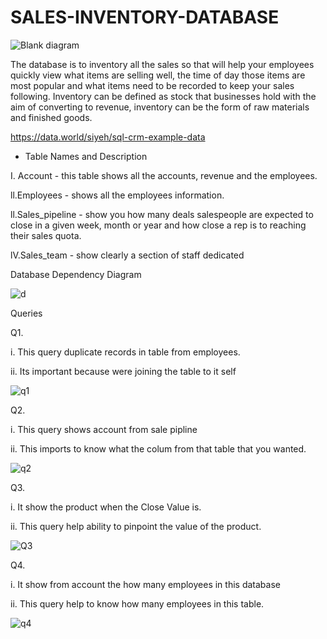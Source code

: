 # SALES-INVENTORY-DATABASE
![Blank diagram](https://user-images.githubusercontent.com/70758395/103454436-02b9fb80-4d1f-11eb-983a-5f814319d37e.png)

The database is to inventory all the sales so that will help your employees quickly view what items are selling well, the time of day those items are most popular and what items need to be recorded to keep  your sales following. Inventory can be defined as stock that businesses hold with the aim of converting to revenue, inventory can be the form of raw materials and finished goods.


https://data.world/siyeh/sql-crm-example-data

* Table Names and Description 


 I. Account - this table shows all the accounts, revenue and the employees.
 
ll.Employees - shows all the employees information.

ll.Sales_pipeline - show you how many deals salespeople are expected to close  in a given week, month or year and how close a rep is to reaching their sales quota.

lV.Sales_team - show clearly a section of staff dedicated

Database Dependency Diagram

![d](https://user-images.githubusercontent.com/70758395/103437682-3e908a80-4c65-11eb-9596-b62d0f099114.png)

Queries

Q1.

i. This query duplicate records in table from employees.

ii. Its important because were joining the table to it self


![q1](https://user-images.githubusercontent.com/70758395/103453209-7dc8e500-4d12-11eb-9841-2660757383af.png)

Q2.

i. This query shows account from sale pipline

ii. This imports to know what the colum from that table that you wanted. 

![q2](https://user-images.githubusercontent.com/70758395/103454442-1cf3d980-4d1f-11eb-9b0c-7481c07186d1.png)

Q3.

i. It show the product when the Close Value is.

ii. This query help ability to pinpoint the value of the product.


![Q3](https://user-images.githubusercontent.com/70758395/103456757-2b002500-4d34-11eb-8e4e-dd8bd47822b4.png)

Q4.

i. It show from account the how many employees in this database

ii. This query help to know how many employees in this table.


![q4](https://user-images.githubusercontent.com/70758395/103458137-29d4f500-4d40-11eb-80bd-4b24f9dc763b.png)



 
